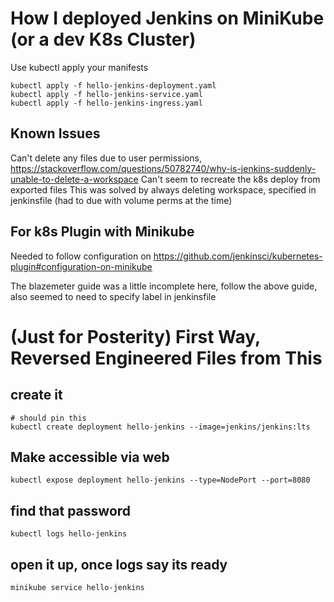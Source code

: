 # How I deployed Jenkins on MiniKube (or a dev K8s Cluster)

Use kubectl apply your manifests  

```
kubectl apply -f hello-jenkins-deployment.yaml
kubectl apply -f hello-jenkins-service.yaml
kubectl apply -f hello-jenkins-ingress.yaml
```

## Known Issues
Can't delete any files due to user permissions,
https://stackoverflow.com/questions/50782740/why-is-jenkins-suddenly-unable-to-delete-a-workspace
Can't seem to recreate the k8s deploy from exported files
This was solved by always deleting workspace, specified in jenkinsfile (had to due with volume perms at the time)


## For k8s Plugin with Minikube
Needed to follow configuration on https://github.com/jenkinsci/kubernetes-plugin#configuration-on-minikube

The blazemeter guide was a little incomplete here, follow the above guide, also seemed to need to specify label in jenkinsfile

# (Just for Posterity) First Way, Reversed Engineered Files from This
## create it

```
# should pin this
kubectl create deployment hello-jenkins --image=jenkins/jenkins:lts
```

## Make accessible via web
```
kubectl expose deployment hello-jenkins --type=NodePort --port=8080
```

## find that password
```
kubectl logs hello-jenkins
```

## open it up, once logs say its ready
`minikube service hello-jenkins`
